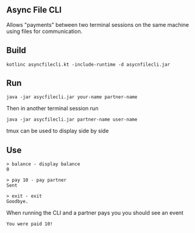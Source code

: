 ## Async File CLI

Allows "payments" between two terminal sessions on the same machine using files for communication.

## Build

```
kotlinc asyncfilecli.kt -include-runtime -d asycnfilecli.jar
```

## Run

```
java -jar asycfilecli.jar your-name partner-name
```

Then in another terminal session run

```
java -jar asycfilecli.jar partner-name user-name
```

tmux can be used to display side by side

## Use

```
> balance - display balance
0

> pay 10 - pay partner
Sent

> exit - exit
Goodbye.
```

When running the CLI and a partner pays you you should see an event

```
You were paid 10!
```

